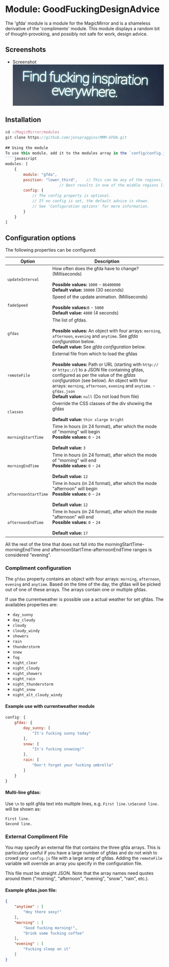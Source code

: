# Module: GoodFuckingDesignAdvice
The 'gfda' module is a module for the MagicMirror and is a shameless derivative of the 'compliments' module.
This module displays a random bit of thought-provoking, and possibly not safe for work, design advice.

## Screenshots
- Screenshot
![GFDA Screenshot](gfdascreenshot.PNG)

## Installation
```javascript
cd ~/MagicMirror/modules
git clone https://github.com/jonspraggins/MMM-GFDA.git

## Using the module
To use this module, add it to the modules array in the `config/config.js` file:
````javascript
modules: [
	{
		module: "gfda",
		position: "lower_third",	// This can be any of the regions.
						// Best results in one of the middle regions like: lower_third
		config: {
			// The config property is optional.
			// If no config is set, the default advice is shown.
			// See 'Configuration options' for more information.
		}
	}
]
````

## Configuration options

The following properties can be configured:


| Option           | Description
| ---------------- | -----------
| `updateInterval` | How often does the gfda have to change? (Milliseconds) <br><br> **Possible values:** `1000` - `86400000` <br> **Default value:** `30000` (30 seconds)
| `fadeSpeed`      | Speed of the update animation. (Milliseconds) <br><br> **Possible values:**`0` - `5000` <br> **Default value:** `4000` (4 seconds)
| `gfdas`	   | The list of gfdas. <br><br> **Possible values:** An object with four arrays: `morning`, `afternoon`, `evening` and `anytime`. See _gfda configuration_ below. <br> **Default value:** See _gfda configuration_ below.
| `remoteFile`     | External file from which to load the gfdas <br><br> **Possible values:** Path or URL (starting with `http://` or `https://`) to a JSON file containing gfdas, configured as per the value of the _gfdas configuration_ (see below). An object with four arrays: `morning`, `afternoon`, `evening` and `anytime`. - `gfdas.json` <br> **Default value:** `null` (Do not load from file)
| `classes`        | Override the CSS classes of the div showing the gfdas <br><br> **Default value:** `thin xlarge bright`
| `morningStartTime`        |  Time in hours (in 24 format), after which the mode of "morning" will begin <br> **Possible values:** `0` - `24` <br><br> **Default value:** `3`
| `morningEndTime`        |  Time in hours (in 24 format), after which the mode of "morning" will end <br> **Possible values:** `0` - `24` <br><br> **Default value:** `12`
| `afternoonStartTime`        | Time in hours (in 24 format), after which the mode "afternoon" will begin <br> **Possible values:** `0` - `24` <br><br>  **Default value:** `12`
| `afternoonEndTime`        | Time in hours (in 24 format), after which the mode "afternoon" will end <br> **Possible values:** `0` - `24` <br><br> **Default value:** `17`

All the rest of the time that does not fall into the morningStartTime-morningEndTime and afternoonStartTime-afternoonEndTime ranges is considered "evening".

### Compliment configuration

The `gfdas` property contains an object with four arrays: <code>morning</code>, <code>afternoon</code>, <code>evening</code> and <code>anytime</code>. Based on the time of the day, the gfdas will be picked out of one of these arrays. The arrays contain one or multiple gfdas.


If use the currentweather is possible use a actual weather for set gfdas. The availables properties are:
- `day_sunny`
- `day_cloudy`
- `cloudy`
- `cloudy_windy`
- `showers`
- `rain`
- `thunderstorm`
- `snow`
- `fog`
- `night_clear`
- `night_cloudy`
- `night_showers`
- `night_rain`
- `night_thunderstorm`
- `night_snow`
- `night_alt_cloudy_windy`

#### Example use with currentweather module
````javascript
config: {
	gfdas: {
		day_sunny: [
			"It's fucking sunny today"
		],
		snow: [
			"It's fucking snowing!"
		],
		rain: [
			"Don't forget your fucking umbrella"
		]
	}
}
````

#### Multi-line gfdas:
Use `\n` to split gfda text into multiple lines, e.g. `First line.\nSecond line.` will be shown as:
```
First line.
Second line.
```

### External Compliment File
You may specify an external file that contains the three gfda arrays. This is particularly useful if you have a
large number of gfdas and do not wish to crowd your `config.js` file with a large array of gfdas.
Adding the `remoteFile` variable will override an array you specify in the configuration file.

This file must be straight JSON. Note that the array names need quotes
around them ("morning", "afternoon", "evening", "snow", "rain", etc.).
#### Example gfdas.json file:
````json
{
    "anytime" : [
        "Hey there sexy!"
    ],
    "morning" : [
        "Good fucking morning!",
        "Drink some fucking coffee"
    ],
    "evening" : [
        "Fucking sleep on it"
    ]
}
````

